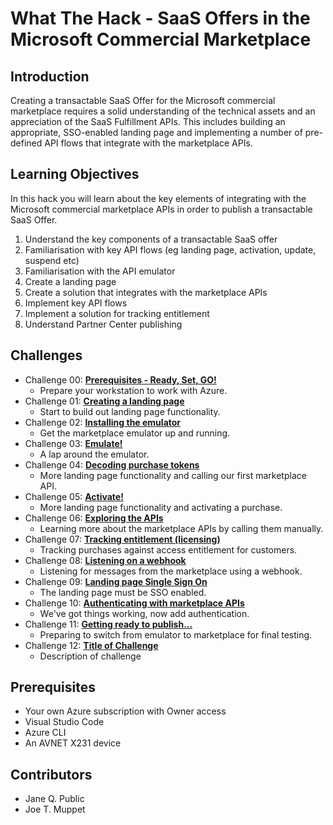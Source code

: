 # What The Hack - SaaS Offers in the Microsoft Commercial Marketplace

## Introduction

Creating a transactable SaaS Offer for the Microsoft commercial marketplace requires a solid understanding of the
technical assets and an appreciation of the SaaS Fulfillment APIs. This includes building an appropriate, SSO-enabled
landing page and implementing a number of pre-defined API flows that integrate with the marketplace APIs.

## Learning Objectives

In this hack you will learn about the key elements of integrating with the
Microsoft commercial marketplace APIs in order to publish a transactable SaaS Offer.

1. Understand the key components of a transactable SaaS offer
1. Familiarisation with key API flows (eg landing page, activation, update, suspend etc)
1. Familiarisation with the API emulator
1. Create a landing page
1. Create a solution that integrates with the marketplace APIs
1. Implement key API flows
1. Implement a solution for tracking entitlement
1. Understand Partner Center publishing

## Challenges

- Challenge 00: **[Prerequisites - Ready, Set, GO!](Student/Challenge-00.md)**
  - Prepare your workstation to work with Azure.
- Challenge 01: **[Creating a landing page](Student/Challenge-01.md)**
  - Start to build out landing page functionality.
- Challenge 02: **[Installing the emulator](Student/Challenge-02.md)**
  - Get the marketplace emulator up and running.
- Challenge 03: **[Emulate!](Student/Challenge-03.md)**
  - A lap around the emulator.
- Challenge 04: **[Decoding purchase tokens](Student/Challenge-04.md)**
  - More landing page functionality and calling our first marketplace API.
- Challenge 05: **[Activate!](Student/Challenge-05.md)**
  - More landing page functionality and activating a purchase.
- Challenge 06: **[Exploring the APIs](Student/Challenge-06.md)**
  - Learning more about the marketplace APIs by calling them manually.
- Challenge 07: **[Tracking entitlement (licensing)](Student/Challenge-07.md)**
  - Tracking purchases against access entitlement for customers.
- Challenge 08: **[Listening on a webhook](Student/Challenge-08.md)**
  - Listening for messages from the marketplace using a webhook.
- Challenge 09: **[Landing page Single Sign On](Student/Challenge-09.md)**
  - The landing page must be SSO enabled.
- Challenge 10: **[Authenticating with marketplace APIs](Student/Challenge-10.md)**
  - We've got things working, now add authentication.
- Challenge 11: **[Getting ready to publish...](Student/Challenge-11.md)**
  - Preparing to switch from emulator to marketplace for final testing.
- Challenge 12: **[Title of Challenge](Student/Challenge-12.md)**
  - Description of challenge

## Prerequisites

- Your own Azure subscription with Owner access
- Visual Studio Code
- Azure CLI
- An AVNET X231 device

## Contributors

- Jane Q. Public
- Joe T. Muppet
